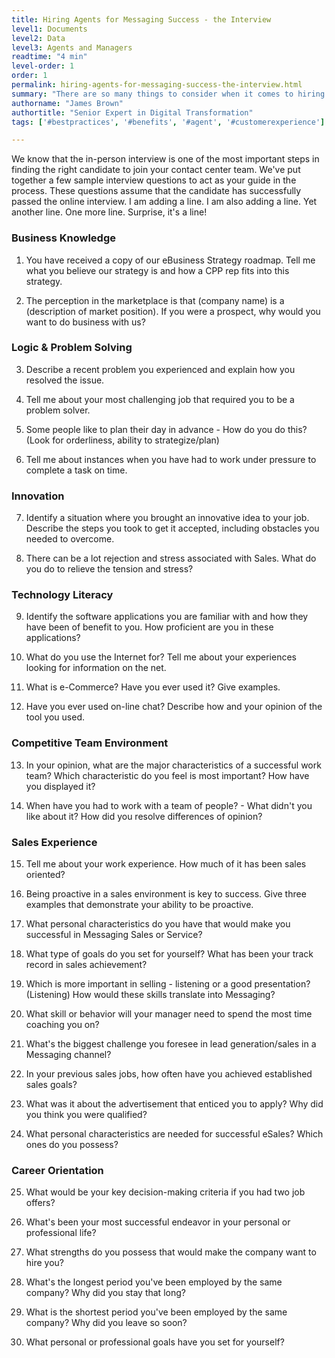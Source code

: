 ```yaml
---
title: Hiring Agents for Messaging Success - the Interview
level1: Documents
level2: Data
level3: Agents and Managers
readtime: "4 min"
level-order: 1
order: 1
permalink: hiring-agents-for-messaging-success-the-interview.html
summary: "There are so many things to consider when it comes to hiring for your contact center. We've gathered some of our best practices when it comes to assembling the perfect team."
authorname: "James Brown"
authortitle: "Senior Expert in Digital Transformation"
tags: ['#bestpractices', '#benefits', '#agent', '#customerexperience']

---
```


We know that the in-person interview is one of the most important steps in finding the right candidate to join your contact center team. We've put together a few sample interview questions to act as your guide in the process.
These questions assume that the candidate has successfully passed the online interview. I am adding a line. I am also adding a line. Yet another line. One more line. Surprise, it's a line!


### Business Knowledge

1.	You have received a copy of our eBusiness Strategy roadmap. Tell me what you believe our strategy is and how a CPP rep fits into this strategy.

2.	The perception in the marketplace is that (company name) is a (description of market position). If you were a prospect, why would you want to do business with us?




### Logic & Problem Solving

3.	Describe a recent problem you experienced and explain how you resolved the issue.

4.	Tell me about your most challenging job that required you to be a problem solver.

5.	Some people like to plan their day in advance - How do you do this? (Look for orderliness, ability to strategize/plan)

6.	Tell me about instances when you have had to work under pressure to complete a task on time.



### Innovation

7.	Identify a situation where you brought an innovative idea to your job. Describe the steps you took to get it accepted, including obstacles you needed to overcome.

8.	There can be a lot rejection and stress associated with Sales. What do you do to relieve the tension and stress?



### Technology Literacy

9.	Identify the software applications you are familiar with and how they have been of benefit to you. How proficient are you in these applications?

10.	What do you use the Internet for? Tell me about your experiences looking for information on the net.

11.	What is e-Commerce? Have you ever used it? Give examples.

12.	Have you ever used on-line chat? Describe how and your opinion of the tool you used.



### Competitive Team Environment

13.	In your opinion, what are the major characteristics of a successful work team? Which characteristic do you feel is most important? How have you displayed it?

14.	When have you had to work with a team of people? - What didn't you like about it? How did you resolve differences of opinion?



### Sales Experience

15.	Tell me about your work experience. How much of it has been sales oriented?

16.	Being proactive in a sales environment is key to success. Give three examples that demonstrate your ability to be proactive.

17.	What personal characteristics do you have that would make you successful in Messaging Sales or Service?

18.	What type of goals do you set for yourself? What has been your track record in sales achievement?

19.	Which is more important in selling - listening or a good presentation? (Listening) How would these skills translate into Messaging?

20.	What skill or behavior will your manager need to spend the most time coaching you on?

21.	What's the biggest challenge you foresee in lead generation/sales in a Messaging channel?

22.	In your previous sales jobs, how often have you achieved established sales goals?

23.	What was it about the advertisement that enticed you to apply? Why did you think you were qualified?

24.	What personal characteristics are needed for successful eSales? Which ones do you possess?




### Career Orientation

25.	What would be your key decision-making criteria if you had two job offers?

26.	What's been your most successful endeavor in your personal or professional life?

27.	What strengths do you possess that would make the company want to hire you?

28.	What's the longest period you've been employed by the same company? Why did you stay that long?

29.	What is the shortest period you've been employed by the same company? Why did you leave so soon?

30.	What personal or professional goals have you set for yourself?
